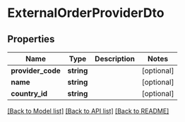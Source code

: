 # ExternalOrderProviderDto

## Properties
Name | Type | Description | Notes
------------ | ------------- | ------------- | -------------
**provider_code** | **string** |  | [optional] 
**name** | **string** |  | [optional] 
**country_id** | **string** |  | [optional] 

[[Back to Model list]](../README.md#documentation-for-models) [[Back to API list]](../README.md#documentation-for-api-endpoints) [[Back to README]](../README.md)


